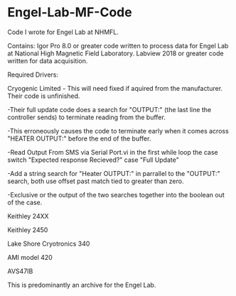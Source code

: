 # Engel-Lab-MF-Code
Code I wrote for Engel Lab at NHMFL.

Contains:
Igor Pro 8.0 or greater code written to process data for Engel Lab at National High Magnetic Field Laboratory.
Labview 2018 or greater code written for data acquisition.

Required Drivers: 

Cryogenic Limited - This will need fixed if aquired from the manufacturer.  Their code is unfinished.

-Their full update code does a search for "OUTPUT:" (the last line the controller sends) to terminate reading from the buffer.

-This erroneously causes the code to terminate early when it comes across "HEATER OUTPUT:" before the end of the buffer.

-Read Output From SMS via Serial Port.vi in the first while loop the case switch "Expected response Recieved?" case "Full Update"

-Add a string search for "Heater OUTPUT:" in parrallel to the "OUTPUT:" search, both use offset past match tied to greater than zero.

-Exclusive or the output of the two searches together into the boolean out of the case.

Keithley 24XX 

Keithley 2450 

Lake Shore Cryotronics 340 

AMI model 420 

AVS47IB

This is predominantly an archive for the Engel Lab.
